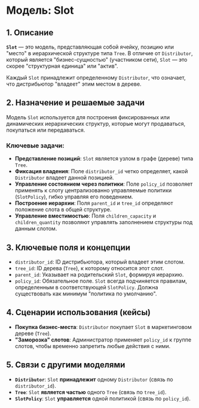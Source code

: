 # Модель: Slot

## 1. Описание

**`Slot`** — это модель, представляющая собой ячейку, позицию или "место" в иерархической структуре типа `Tree`. В отличие от `Distributor`, который является "бизнес-сущностью" (участником сети), `Slot` — это скорее "структурная единица" или "актив".

Каждый `Slot` принадлежит определенному `Distributor`, что означает, что дистрибьютор "владеет" этим местом в дереве.

## 2. Назначение и решаемые задачи

Модель `Slot` используется для построения фиксированных или динамических иерархических структур, которые могут продаваться, покупаться или передаваться.

### Ключевые задачи:
- **Представление позиций**: `Slot` является узлом в графе (дереве) типа `Tree`.
- **Фиксация владения**: Поле `distributor_id` четко определяет, какой `Distributor` владеет данной позицией.
- **Управление состоянием через политики**: Поле `policy_id` позволяет применять к слоту централизованно управляемые политики (`SlotPolicy`), гибко управляя его поведением.
- **Построение иерархии**: Поля `parent_id` и `tree_id` определяют положение слота в общей структуре.
- **Управление вместимостью**: Поля `children_capacity` и `children_quantity` позволяют управлять заполнением структуры под данным слотом.

## 3. Ключевые поля и концепции

- `distributor_id`: ID дистрибьютора, который владеет этим слотом.
- `tree_id`: ID дерева (`Tree`), к которому относится этот слот.
- `parent_id`: Указывает на родительский `Slot`, формируя иерархию.
- `policy_id`: Обязательное поле. `Slot` всегда подчиняется правилам, определенным в соответствующей `SlotPolicy`. Должна существовать как минимум "политика по умолчанию".

## 4. Сценарии использования (кейсы)

- **Покупка бизнес-места**: `Distributor` покупает `Slot` в маркетинговом дереве (`Tree`).
- **"Заморозка" слотов**: Администратор применяет `policy_id` к группе слотов, чтобы временно запретить любые действия с ними.

## 5. Связи с другими моделями

- **`Distributor`**: `Slot` **принадлежит** одному `Distributor` (связь по `distributor_id`).
- **`Tree`**: `Slot` **является частью** одного `Tree` (связь по `tree_id`).
- **`SlotPolicy`**: `Slot` **управляется** одной политикой (связь по `policy_id`).
